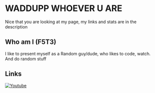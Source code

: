 # WADDUPP WHOEVER U ARE
Nice that you are looking at my page, my links and stats are in the description
## Who am I (F5T3)
I like to present myself as a Random guy/dude, who likes to code, watch. And do random stuff

## Links
<!-- ![](https://user-images.githubusercontent.com/74038190/235294015-47144047-25ab-417c-af1b-6746820a20ff.gif)
[[YouTube](https://user-images.githubusercontent.com/74038190/235294007-de441046-823e-4eff-89bf-d4df52858b65.gif)](https://youtube.com/@MasklessFate) -->
[![Youtube](https://media.giphy.com/media/QfsvYoBSSpfbtFJIVo/giphy.gif)](https://www.youtube.com/@MasklessFate)
